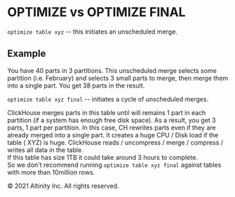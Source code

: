 # OPTIMIZE vs OPTIMIZE FINAL

`optimize table xyz` -- this initiates an unscheduled merge.

## Example

You have 40 parts in 3 partitions. This unscheduled merge selects some partition \(i.e. February\) and selects 3 small parts to merge, then merge them into a single part. You get 38 parts in the result.

`optimize table xyz final` -- initiates a cycle of unscheduled merges.

ClickHouse merges parts in this table until will remains 1 part in each partition \(if a system has enough free disk space\). As a result, you get 3 parts, 1 part per partition. In this case, CH rewrites parts even if they are already merged into a single part. It creates a huge CPU / Disk load if the table \( XYZ\) is huge. ClickHouse reads / uncompress / merge / compress / writes all data in the table.  
If this table has size 1TB it could take around 3 hours to complete.  
So we don't recommend running `optimize table xyz final` against tables with more than 10million rows.

© 2021 Altinity Inc. All rights reserved.

